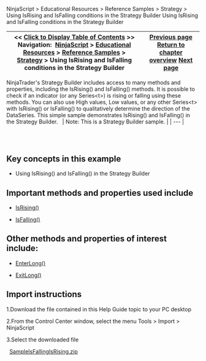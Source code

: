 ﻿
NinjaScript \> Educational Resources \> Reference Samples \> Strategy \> Using IsRising and IsFalling conditions in the Strategy Builder
Using IsRising and IsFalling conditions in the Strategy Builder

| \<\< [Click to Display Table of Contents](using_isrising_and_isfalling_c.md) \>\> **Navigation:**     [NinjaScript](ninjascript.md) \> [Educational Resources](educational_resources.md) \> [Reference Samples](reference_samples.md) \> [Strategy](strategy2.md) \> Using IsRising and IsFalling conditions in the Strategy Builder | [Previous page](using_onorderupdate_and_onexec.md) [Return to chapter overview](strategy2.md) [Next page](using_trade_performance_statis.md) |
| --- | --- |

NinjaTrader's Strategy Builder includes access to many methods and properties, including the IsRising() and IsFalling() methods. It is possible to check if an indicator (or any Series\<t\>) is rising or falling using these methods. You can also use High values, Low values, or any other Series\<t\> with IsRising() or IsFalling() to qualitatively determine the direction of the DataSeries. This simple sample demonstrates IsRising() and IsFalling() in the Strategy Builder.
 
| Note: This is a Strategy Builder sample. |
| --- |

## 
 
## Key concepts in this example
- Using IsRising() and IsFalling() in the Strategy Builder

## 
## Important methods and properties used include
- [IsRising()](rising.md)

- [IsFalling()](falling.md)

## 
## Other methods and properties of interest include:
- [EnterLong()](enterlong.md)

- [ExitLong()](exitlong.md)

## 
## Import instructions
1\.Download the file contained in this Help Guide topic to your PC desktop

2\.From the Control Center window, select the menu Tools \> Import \> NinjaScript

3\.Select the downloaded file

 
[SampleIsFallingIsRising.zip](https://ninjatrader.com/support/helpGuides/nt8/samples/SampleIsFallingIsRising.zip)
